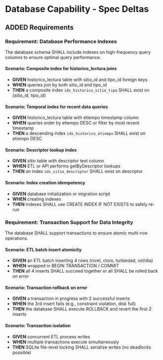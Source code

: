 # Database Capability - Spec Deltas

## ADDED Requirements

### Requirement: Database Performance Indexes
The database schema SHALL include indexes on high-frequency query columns to ensure optimal query performance.

#### Scenario: Composite index for historico_lectura joins
- **GIVEN** historico_lectura table with sitio_id and tipo_id foreign keys
- **WHEN** queries join by both sitio_id and tipo_id
- **THEN** a composite index `idx_historico_sitio_tipo` SHALL exist on (sitio_id, tipo_id)

#### Scenario: Temporal index for recent data queries
- **GIVEN** historico_lectura table with etiempo timestamp column
- **WHEN** queries order by etiempo DESC or filter by most recent timestamp
- **THEN** a descending index `idx_historico_etiempo` SHALL exist on etiempo DESC

#### Scenario: Descriptor lookup index
- **GIVEN** sitio table with descriptor text column
- **WHEN** ETL or API performs getByDescriptor lookups
- **THEN** an index `idx_sitio_descriptor` SHALL exist on descriptor

#### Scenario: Index creation idempotency
- **GIVEN** database initialization or migration script
- **WHEN** creating indexes
- **THEN** indexes SHALL use CREATE INDEX IF NOT EXISTS to safely re-run

### Requirement: Transaction Support for Data Integrity
The database SHALL support transactions to ensure atomic multi-row operations.

#### Scenario: ETL batch insert atomicity
- **GIVEN** an ETL batch inserting 4 rows (nivel, cloro, turbiedad, vol/dia)
- **WHEN** wrapped in BEGIN TRANSACTION / COMMIT
- **THEN** all 4 inserts SHALL succeed together or all SHALL be rolled back on error

#### Scenario: Transaction rollback on error
- **GIVEN** a transaction in progress with 2 successful inserts
- **WHEN** the 3rd insert fails (e.g., constraint violation, disk full)
- **THEN** the database SHALL execute ROLLBACK and revert the first 2 inserts

#### Scenario: Transaction isolation
- **GIVEN** concurrent ETL process writes
- **WHEN** multiple transactions execute simultaneously
- **THEN** SQLite file-level locking SHALL serialize writes (no deadlocks possible)
